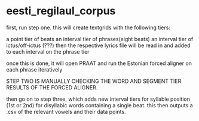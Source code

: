 # eesti_regilaul_corpus
first, run step one. this will create textgrids with the following tiers:

a point tier of beats
an interval tier of phrases(eight beats)
an interval tier of ictus/off-ictus (???)
then the respective lyrics file will be read in and added to each interval
on the phrase tier

once this is done, it will open PRAAT and run the Estonian forced aligner on each phrase iteratively

STEP TWO IS MANUALLY CHECKING THE WORD AND SEGMENT TIER RESULTS OF THE FORCED ALIGNER. 

then go on to step three, which adds new interval tiers for
syllable position (1st or 2nd) for disyllabic words containing a single beat. this then outputs a .csv of the relevant vowels and their data points. 
